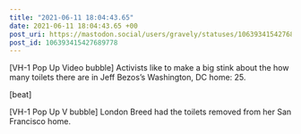 ```yaml
---
title: "2021-06-11 18:04:43.65"
date: 2021-06-11 18:04:43.65 +00
post_uri: https://mastodon.social/users/gravely/statuses/106393415427689778
post_id: 106393415427689778
---
```

[VH-1 Pop Up Video bubble] Activists like to make a big stink about the how many toilets there are in Jeff Bezos’s Washington, DC home: 25.

[beat]

[VH-1 Pop Up V bubble] London Breed had the toilets removed from her San Francisco home.


